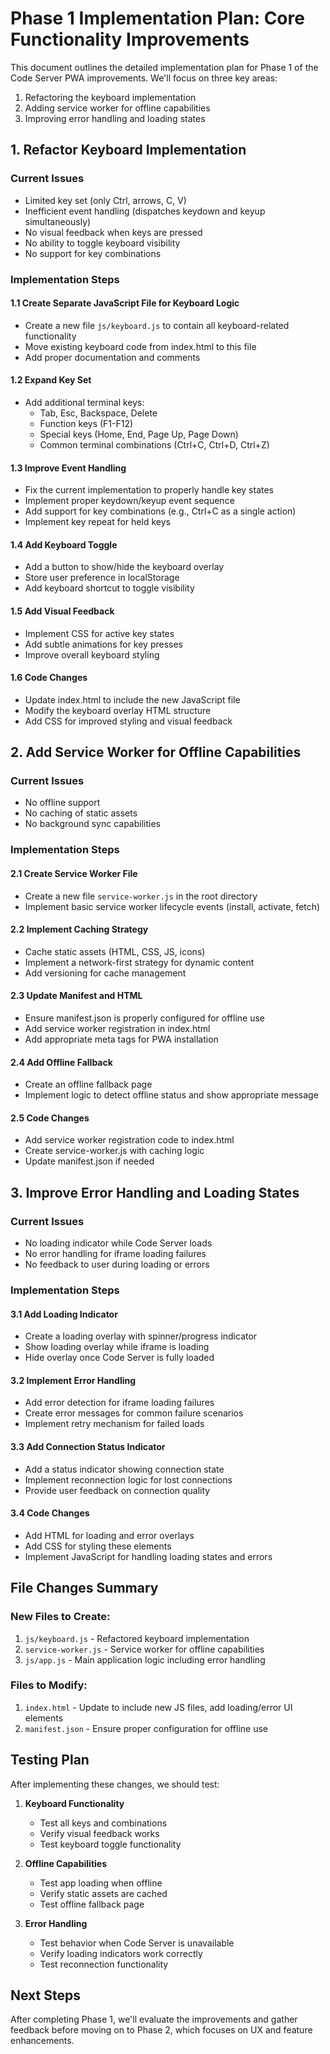 # Phase 1 Implementation Plan: Core Functionality Improvements

This document outlines the detailed implementation plan for Phase 1 of the Code Server PWA improvements. We'll focus on three key areas:

1. Refactoring the keyboard implementation
2. Adding service worker for offline capabilities
3. Improving error handling and loading states

## 1. Refactor Keyboard Implementation

### Current Issues
- Limited key set (only Ctrl, arrows, C, V)
- Inefficient event handling (dispatches keydown and keyup simultaneously)
- No visual feedback when keys are pressed
- No ability to toggle keyboard visibility
- No support for key combinations

### Implementation Steps

#### 1.1 Create Separate JavaScript File for Keyboard Logic
- Create a new file `js/keyboard.js` to contain all keyboard-related functionality
- Move existing keyboard code from index.html to this file
- Add proper documentation and comments

#### 1.2 Expand Key Set
- Add additional terminal keys:
  - Tab, Esc, Backspace, Delete
  - Function keys (F1-F12)
  - Special keys (Home, End, Page Up, Page Down)
  - Common terminal combinations (Ctrl+C, Ctrl+D, Ctrl+Z)

#### 1.3 Improve Event Handling
- Fix the current implementation to properly handle key states
- Implement proper keydown/keyup event sequence
- Add support for key combinations (e.g., Ctrl+C as a single action)
- Implement key repeat for held keys

#### 1.4 Add Keyboard Toggle
- Add a button to show/hide the keyboard overlay
- Store user preference in localStorage
- Add keyboard shortcut to toggle visibility

#### 1.5 Add Visual Feedback
- Implement CSS for active key states
- Add subtle animations for key presses
- Improve overall keyboard styling

#### 1.6 Code Changes
- Update index.html to include the new JavaScript file
- Modify the keyboard overlay HTML structure
- Add CSS for improved styling and visual feedback

## 2. Add Service Worker for Offline Capabilities

### Current Issues
- No offline support
- No caching of static assets
- No background sync capabilities

### Implementation Steps

#### 2.1 Create Service Worker File
- Create a new file `service-worker.js` in the root directory
- Implement basic service worker lifecycle events (install, activate, fetch)

#### 2.2 Implement Caching Strategy
- Cache static assets (HTML, CSS, JS, icons)
- Implement a network-first strategy for dynamic content
- Add versioning for cache management

#### 2.3 Update Manifest and HTML
- Ensure manifest.json is properly configured for offline use
- Add service worker registration in index.html
- Add appropriate meta tags for PWA installation

#### 2.4 Add Offline Fallback
- Create an offline fallback page
- Implement logic to detect offline status and show appropriate message

#### 2.5 Code Changes
- Add service worker registration code to index.html
- Create service-worker.js with caching logic
- Update manifest.json if needed

## 3. Improve Error Handling and Loading States

### Current Issues
- No loading indicator while Code Server loads
- No error handling for iframe loading failures
- No feedback to user during loading or errors

### Implementation Steps

#### 3.1 Add Loading Indicator
- Create a loading overlay with spinner/progress indicator
- Show loading overlay while iframe is loading
- Hide overlay once Code Server is fully loaded

#### 3.2 Implement Error Handling
- Add error detection for iframe loading failures
- Create error messages for common failure scenarios
- Implement retry mechanism for failed loads

#### 3.3 Add Connection Status Indicator
- Add a status indicator showing connection state
- Implement reconnection logic for lost connections
- Provide user feedback on connection quality

#### 3.4 Code Changes
- Add HTML for loading and error overlays
- Add CSS for styling these elements
- Implement JavaScript for handling loading states and errors

## File Changes Summary

### New Files to Create:
1. `js/keyboard.js` - Refactored keyboard implementation
2. `service-worker.js` - Service worker for offline capabilities
3. `js/app.js` - Main application logic including error handling

### Files to Modify:
1. `index.html` - Update to include new JS files, add loading/error UI elements
2. `manifest.json` - Ensure proper configuration for offline use

## Testing Plan

After implementing these changes, we should test:

1. **Keyboard Functionality**
   - Test all keys and combinations
   - Verify visual feedback works
   - Test keyboard toggle functionality

2. **Offline Capabilities**
   - Test app loading when offline
   - Verify static assets are cached
   - Test offline fallback page

3. **Error Handling**
   - Test behavior when Code Server is unavailable
   - Verify loading indicators work correctly
   - Test reconnection functionality

## Next Steps

After completing Phase 1, we'll evaluate the improvements and gather feedback before moving on to Phase 2, which focuses on UX and feature enhancements.
